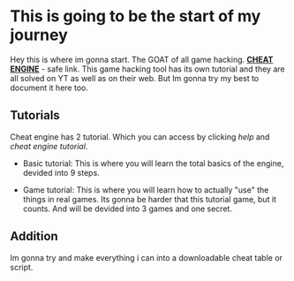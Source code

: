# This is going to be the start of my journey

Hey this is where im gonna start. The GOAT of all game hacking. **[CHEAT ENGINE](https://cheatengine.org/)** - safe link. This game hacking tool has its own tutorial and they are all solved on YT as well as on their web. But Im gonna try my best to document it here too.

## Tutorials

Cheat engine has 2 tutorial. Which you can access by clicking *help* and *cheat engine tutorial*.

- Basic tutorial:
    This is where you will learn the total basics of the engine, devided into 9 steps.

- Game tutorial:
    This is where you will learn how to actually "use" the things in real games. Its gonna be harder that this tutorial game, but it counts. And will be devided into 3 games and one secret.

## Addition

Im gonna try and make everything i can into a downloadable cheat table or script.